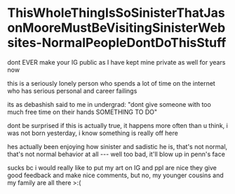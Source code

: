 # ThisWholeThingIsSoSinisterThatJasonMooreMustBeVisitingSinisterWebsites-NormalPeopleDontDoThisStuff

dont EVER make your IG public as I have kept mine private as well for years now

this is a seriously lonely person who spends a lot of time on the internet who has serious personal and career failings

its as debashish said to me in undergrad: "dont give someone with too much free time on their hands SOMETHING TO DO"

dont be surprised if this is actually true, it happens more often than u think, i was not born yesterday, i know something is really off here

hes actually been enjoying how sinister and sadistic he is, that's not normal, that's not normal behavior at all --- well too bad, it'll blow up in penn's face

sucks bc i would really like to put my art on IG and ppl are nice they give good feedback and make nice comments, but no, my younger cousins and my family are all there >:(
